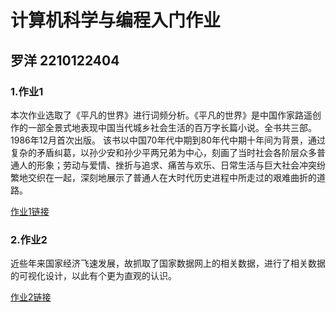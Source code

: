 # 计算机科学与编程入门作业

## 罗洋 2210122404

### 1.作业1
本次作业选取了《平凡的世界》进行词频分析。《平凡的世界》是中国作家路遥创作的一部全景式地表现中国当代城乡社会生活的百万字长篇小说。全书共三部。1986年12月首次出版。
该书以中国70年代中期到80年代中期十年间为背景，通过复杂的矛盾纠葛，以孙少安和孙少平两兄弟为中心，刻画了当时社会各阶层众多普通人的形象；劳动与爱情、挫折与追求、痛苦与欢乐、日常生活与巨大社会冲突纷繁地交织在一起，深刻地展示了普通人在大时代历史进程中所走过的艰难曲折的道路。

[作业1链接](https://modi.github.io/平凡的世界人物词云.html)

### 2.作业2
近些年来国家经济飞速发展，故抓取了国家数据网上的相关数据，进行了相关数据的可视化设计，以此有个更为直观的认识。

[作业2链接](https://modi.github.io/地区生产总值.html)

